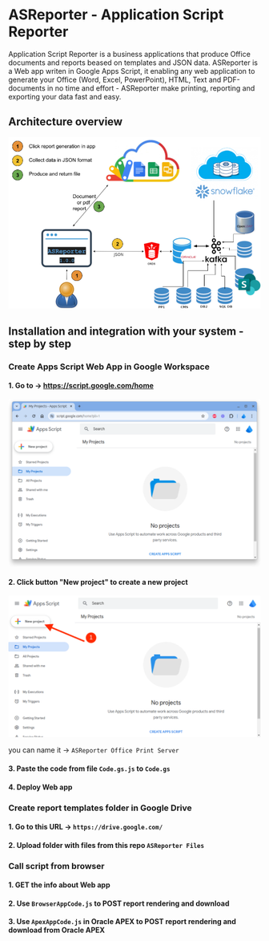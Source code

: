 # ASReporter - Application Script Reporter

Application Script Reporter is a business applications that produce Office documents and reports beased on templates and JSON data. ASReporter is a Web app writen in Google Apps Script, it enabling any web application to generate your Office (Word, Excel, PowerPoint), HTML, Text and PDF-documents in no time and effort - ASReporter make printing, reporting and exporting your data fast and easy.

## Architecture overview

![diagram](images/ASReporter.png?raw=true "ASReporter diagram")

## Installation and integration with your system - step by step 

### Create Apps Script Web App in Google Workspace

#### 1. Go to -> https://script.google.com/home

![picture1](images/1.png?raw=true "Apps Script")

#### 2. Click button "New project" to create a new project

![picture1](images/2.png?raw=true "Apps Script")

you can name it -> ``ASReporter Office Print Server``

#### 3. Paste the code from file ``Code.gs.js`` to ``Code.gs``

#### 4. Deploy Web app

### Create report templates folder in Google Drive

#### 1. Go to this URL -> ``https://drive.google.com/``

#### 2. Upload folder with files from this repo ``ASReporter Files``

### Call script from browser

#### 1. GET the info about Web app

#### 2. Use ``BrowserAppCode.js`` to POST report rendering and download

#### 3. Use ``ApexAppCode.js`` in Oracle APEX to POST report rendering and download from Oracle APEX